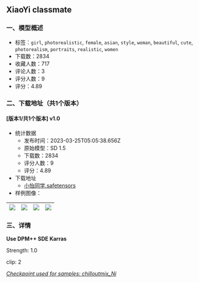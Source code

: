 ##  XiaoYi classmate
### 一、模型概述

- 标签：`girl`, `photorealistic`, `female`, `asian`, `style`, `woman`, `beautiful`, `cute`, `photorealism`, `portraits`, `realistic`, `women`
- 下载数：2834
- 收藏人数：717
- 评论人数：3
- 评分人数：9
- 评分：4.89

### 二、下载地址（共1个版本）

#### [版本1/共1个版本] v1.0

- 统计数据
  - 发布时间：2023-03-25T05:05:38.656Z
  - 原始模型：SD 1.5
  - 下载数：2834
  - 评分人数：9
  - 评分：4.89
- 下载地址
  - [小怡同学.safetensors](https://civitai.com/api/download/models/23139)
- 样例图像：

| <img src="https://image.civitai.com/xG1nkqKTMzGDvpLrqFT7WA/adebceeb-803a-4ed0-915d-ed6750b83800/width=450/250452.jpeg" /> | <img src="https://image.civitai.com/xG1nkqKTMzGDvpLrqFT7WA/6a2a2514-8e1a-48c2-e5a6-f4e143de3c00/width=450/250464.jpeg" /> | <img src="https://image.civitai.com/xG1nkqKTMzGDvpLrqFT7WA/395e7ebc-b052-4c35-8d6f-96c6332ebd00/width=450/250463.jpeg" /> | <img src="https://image.civitai.com/xG1nkqKTMzGDvpLrqFT7WA/0a0e05cb-daf4-43cb-9c17-a6eb5bdec100/width=450/250462.jpeg" /> |
| ---- | ---- | ---- | ---- |


### 三、详情
<p><strong>Use DPM++ SDE Karras</strong></p><p>Strength: 1.0</p><p>clip: 2</p><p></p><p><em><u>Checkpoint used for samples: chilloutmix_Ni</u></em></p>